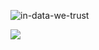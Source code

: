 

![in-data-we-trust](https://github.com/user-attachments/assets/b7fa0b15-612c-418e-b283-a2ca87227743)

<img align="center" src="https://profile-pizza.liara.run/generate/Seyedsahel/?no_bg=true" />
